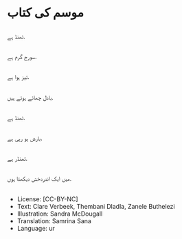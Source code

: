 # موسم کی کتاب

##
ٹھنڈ ہے.

##
سورج گرم ہے.

##
تیز ہوا ہے.

##
بادل چھائے ہوئے ہیں.

##
ٹھنڈ ہے.

##
بارش ہو رہی ہے.

##
تھنڈر ہے.

##
میں ایک اندردخش دیکھتا ہوں.

##
* License: [CC-BY-NC]
* Text: Clare Verbeek, Thembani Dladla, Zanele Buthelezi
* Illustration: Sandra McDougall
* Translation: Samrina Sana
* Language: ur
